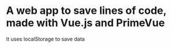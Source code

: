 # A web app to save lines of code, made with Vue.js and PrimeVue

It uses localStorage to save data
